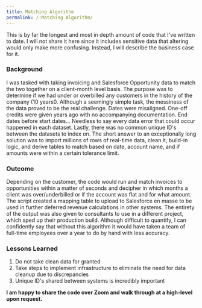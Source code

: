 ```yaml
---
title: Matching Algorithm
permalink: /:Matching Algorithm/
---
```


This is by far the longest and most in depth amount of code that I've written to date. I will not share it here since it includes sensitive data that altering would only make more confusing. Instead, I will describe the business case for it.

### **Background**
I was tasked with taking invoicing and Salesforce Opportunity data to match the two together on a client-month level basis. The purpose was to determine if we had under or overbilled any customers in the history of the company (10 years0. Although a seemingly simple task, the messiness of the data proved to be the real challenge. Dates were misaligned. One-off credits were given years ago with no accompanying documentation. End dates before start dates... Needless to say every data error that could occur happened in each dataset. Lastly, there was no common unique ID's between the datasets to index on. The short answer to an exceptionally long solution was to import millions of rows of real-time data, clean it, build-in logic, and derive tables to match based on date, account name, and if amounts were within a certain tolerance limit.

### **Outcome**
Depending on the customer, the code would run and match invoices to opportunities within a matter of seconds and decipher in which months a client was over/underbilled or if the account was flat and for what amount. The script created a mapping table to upload to Salesforce en masse to be used in further deferred revenue calculations in other systems. The entirety of the output was also given to consultants to use in a different project, which sped up their production build. Although difficult to quantify, I can confidently say that without this algorithm it would have taken a team of full-time employees over a year to do by hand with less accuracy.

### **Lessons Learned**
1. Do not take clean data for granted
2. Take steps to implement infrastructure to eliminate the need for data cleanup due to discrepancies
3. Unique ID's shared between systems is incredibly important

**I am happy to share the code over Zoom and walk through at a high-level upon request.**
